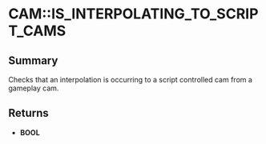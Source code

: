 # CAM::IS_INTERPOLATING_TO_SCRIPT_CAMS

## Summary
Checks that an interpolation is occurring to a script controlled cam from a gameplay cam.

## Returns
* **BOOL**